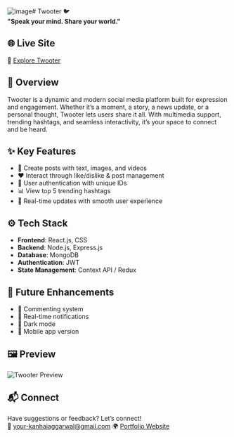 ![image](https://github.com/user-attachments/assets/ff0ee6e2-17f3-4f45-be10-e871b808788c)# Twooter 🐦  
**"Speak your mind. Share your world."**

## 🌐 Live Site  
🔗 [Explore Twooter](https://twooter-social.netlify.app/)

## 📖 Overview  
Twooter is a dynamic and modern social media platform built for expression and engagement. Whether it’s a moment, a story, a news update, or a personal thought, Twooter lets users share it all. With multimedia support, trending hashtags, and seamless interactivity, it’s your space to connect and be heard.

## ✨ Key Features  
- 📝 Create posts with text, images, and videos  
- ❤️ Interact through like/dislike & post management  
- 🔐 User authentication with unique IDs  
- 📊 View top 5 trending hashtags  
- 🔄 Real-time updates with smooth user experience  

## ⚙️ Tech Stack  
- **Frontend**: React.js, CSS  
- **Backend**: Node.js, Express.js  
- **Database**: MongoDB  
- **Authentication**: JWT  
- **State Management**: Context API / Redux  

## 🎯 Future Enhancements  
- 💬 Commenting system  
- 🔔 Real-time notifications  
- 🌙 Dark mode  
- 📱 Mobile app version  

## 🖼️ Preview  
![Twooter Preview](https://i.postimg.cc/RVxPzcMQ/Screenshot-2025-06-24-183748.png)

## 📬 Connect  
Have suggestions or feedback? Let’s connect!  
📧 your-kanhaiaggarwal@gmail.com
🌍 [Portfolio Website](https://kanhainya-portfolio.netlify.app/)


